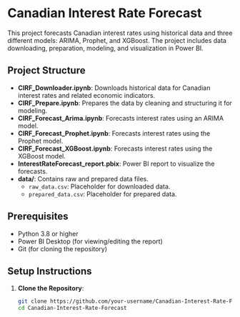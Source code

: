 # Canadian Interest Rate Forecast

This project forecasts Canadian interest rates using historical data and three different models: ARIMA, Prophet, and XGBoost. The project includes data downloading, preparation, modeling, and visualization in Power BI.

## Project Structure

- **CIRF_Downloader.ipynb**: Downloads historical data for Canadian interest rates and related economic indicators.
- **CIRF_Prepare.ipynb**: Prepares the data by cleaning and structuring it for modeling.
- **CIRF_Forecast_Arima.ipynb**: Forecasts interest rates using an ARIMA model.
- **CIRF_Forecast_Prophet.ipynb**: Forecasts interest rates using the Prophet model.
- **CIRF_Forecast_XGBoost.ipynb**: Forecasts interest rates using the XGBoost model.
- **InterestRateForecast_report.pbix**: Power BI report to visualize the forecasts.
- **data/**: Contains raw and prepared data files.
  - `raw_data.csv`: Placeholder for downloaded data.
  - `prepared_data.csv`: Placeholder for prepared data.

## Prerequisites

- Python 3.8 or higher
- Power BI Desktop (for viewing/editing the report)
- Git (for cloning the repository)

## Setup Instructions

1. **Clone the Repository**:
   ```bash
   git clone https://github.com/your-username/Canadian-Interest-Rate-Forecast.git
   cd Canadian-Interest-Rate-Forecast
